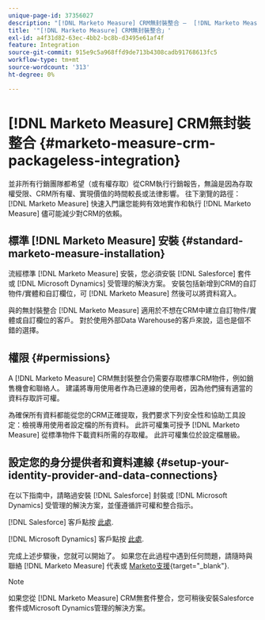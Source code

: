 ```yaml
---
unique-page-id: 37356027
description: "[!DNL Marketo Measure] CRM無封裝整合 —  [!DNL Marketo Measure]"
title: '"[!DNL Marketo Measure] CRM無封裝整合」'
exl-id: a4f31d82-63ec-4bb2-bc8b-d3495e61af4f
feature: Integration
source-git-commit: 915e9c5a968ffd9de713b4308cadb91768613fc5
workflow-type: tm+mt
source-wordcount: '313'
ht-degree: 0%

---
```


# [!DNL Marketo Measure] CRM無封裝整合 {#marketo-measure-crm-packageless-integration}

並非所有行銷團隊都希望（或有權存取）從CRM執行行銷報告，無論是因為存取權受限、CRM所有權、實現價值的時間較長或法律影響。 往下瀏覽的路徑： [!DNL Marketo Measure] 快速入門讓您能夠有效地實作和執行 [!DNL Marketo Measure] 儘可能減少對CRM的依賴。

## 標準 [!DNL Marketo Measure] 安裝 {#standard-marketo-measure-installation}

流經標準 [!DNL Marketo Measure] 安裝，您必須安裝 [!DNL Salesforce] 套件或 [!DNL Microsoft Dynamics] 受管理的解決方案。 安裝包括新增到CRM的自訂物件/實體和自訂欄位，可 [!DNL Marketo Measure] 然後可以將資料寫入。

與的無封裝整合 [!DNL Marketo Measure] 適用於不想在CRM中建立自訂物件/實體或自訂欄位的客戶。 對於使用外部Data Warehouse的客戶來說，這也是個不錯的選擇。

## 權限 {#permissions}

A [!DNL Marketo Measure] CRM無封裝整合仍需要存取標準CRM物件，例如銷售機會和聯絡人。 建議將專用使用者作為已連線的使用者，因為他們擁有適當的資料存取許可權。

為確保所有資料都能從您的CRM正確提取，我們要求下列安全性和協助工具設定：檢視專用使用者設定檔的所有資料。 此許可權集可授予 [!DNL Marketo Measure] 從標準物件下載資料所需的存取權。 此許可權集位於設定檔層級。

## 設定您的身分提供者和資料連線 {#setup-your-identity-provider-and-data-connections}

在以下指南中，請略過安裝 [!DNL Salesforce] 封裝或 [!DNL Microsoft Dynamics] 受管理的解決方案，並僅遵循許可權和整合指示。

[!DNL Salesforce] 客戶點按 [此處](/help/configuration-and-setup/marketo-measure-and-salesforce/marketo-measure-salesforce-package-installation-and-set-up.md).

[!DNL Microsoft Dynamics] 客戶點按 [此處](/help/marketo-measure-and-dynamics/getting-started-with-marketo-measure-and-dynamics/microsoft-dynamics-crm-installation-guide.md).

完成上述步驟後，您就可以開始了。 如果您在此過程中遇到任何問題，請隨時與聯絡 [!DNL Marketo Measure] 代表或 [Marketo支援](https://nation.marketo.com/t5/support/ct-p/Support){target="_blank"}.

>[!NOTE]
>
>如果您從 [!DNL Marketo Measure] CRM無套件整合，您可稍後安裝Salesforce套件或Microsoft Dynamics管理的解決方案。
